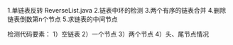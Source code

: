 1.单链表反转 ReverseList.java
2.链表中环的检测
3.两个有序的链表合并
4.删除链表倒数第n个节点
5.求链表的中间节点

检测代码要素：
1）空链表
2）一个节点
3）两个节点
4）头、尾节点情况